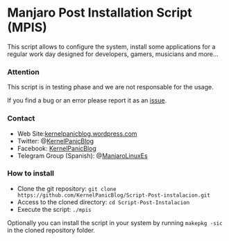 # Manjaro Post Installation Script (MPIS)

This script allows to configure the system, install some applications for a regular work day designed for developers, gamers, musicians and more...

### Attention

This script is in testing phase and we are not responsable for the usage.

If you find a bug or an error please report it as an [issue](https://github.com/KernelPanicBlog/Script-Post-instalacion/issues/).

### Contact

- Web Site:[kernelpanicblog.wordpress.com](https://kernelpanicblog.wordpress.com/)
- Twitter: @[KernelPanicBlog](https://twitter.com/KernelPanicBlog)
- Facebook: [KernelPanicBlog](https://www.facebook.com/pages/Kernel-Panic-Blog/)
- Telegram Group (Spanish):  @[ManjaroLinuxEs](https://telegram.me/manjarolinuxes)

### How to install

- Clone the git repository: `git clone https://github.com/KernelPanicBlog/Script-Post-instalacion.git`
- Access to the cloned directory:   `cd Script-Post-Instalacion`
- Execute the script: `./mpis`

Optionally you can install the script in your system by running `makepkg -sic` in the cloned repository folder.

